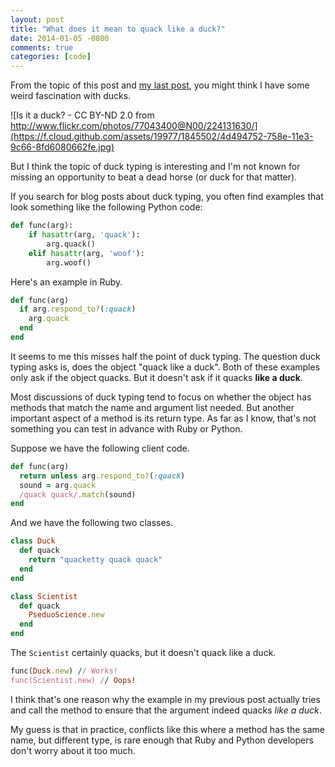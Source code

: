 ```yaml
---
layout: post
title: "What does it mean to quack like a duck?"
date: 2014-01-05 -0800
comments: true
categories: [code]
---
```


From the topic of this post and [my last post](http://haacked.com/archive/2014/01/04/duck-typing/), you might think I have some weird fascination with ducks.

![Is it a duck? - CC BY-ND 2.0 from http://www.flickr.com/photos/77043400@N00/224131630/](https://f.cloud.github.com/assets/19977/1845502/4d494752-758e-11e3-9c66-8fd6080662fe.jpg)

But I think the topic of duck typing is interesting and I'm not known for missing an opportunity to beat a dead horse (or duck for that matter).

If you search for blog posts about duck typing, you often find examples that look something like the following Python code:

```python
def func(arg):
    if hasattr(arg, 'quack'):
        arg.quack()
    elif hasattr(arg, 'woof'):
        arg.woof()
```

Here's an example in Ruby.

```ruby
def func(arg)
  if arg.respond_to?(:quack)
    arg.quack
  end
end
```

It seems to me this misses half the point of duck typing. The question duck typing asks is, does the object "quack like a duck". Both of these examples only ask if the object quacks. But it doesn't ask if it quacks __like a duck__.

Most discussions of duck typing tend to focus on whether the object has methods that match the name and argument list needed. But another important aspect of a method is its return type. As far as I know, that's not something you can test in advance with Ruby or Python.

Suppose we have the following client code.

```ruby
def func(arg)
  return unless arg.respond_to?(:quack)
  sound = arg.quack
  /quack quack/.match(sound)
end
```

And we have the following two classes.

```ruby
class Duck
  def quack
    return "quacketty quack quack"
  end
end

class Scientist
  def quack
    PseduoScience.new
  end
end
```

The `Scientist` certainly quacks, but it doesn't quack like a duck.

```ruby
func(Duck.new) // Works!
func(Scientist.new) // Oops!
```

I think that's one reason why the example in my previous post actually tries and call the method to ensure that the argument indeed quacks _like a duck_.

My guess is that in practice, conflicts like this where a method has the same name, but different type, is rare enough that Ruby and Python developers don't worry about it too much.
